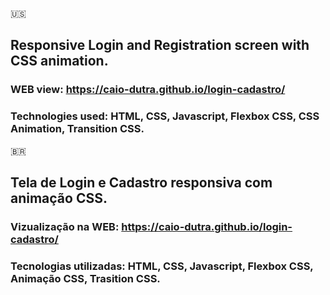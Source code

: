 🇺🇸
## Responsive Login and Registration screen with CSS animation.
### WEB view: https://caio-dutra.github.io/login-cadastro/
### Technologies used: HTML, CSS, Javascript, Flexbox CSS, CSS Animation, Transition CSS.

🇧🇷
## Tela de Login e Cadastro responsiva com animação CSS.
### Vizualização na WEB: https://caio-dutra.github.io/login-cadastro/
### Tecnologias utilizadas: HTML, CSS, Javascript, Flexbox CSS, Animação CSS, Trasition CSS.
